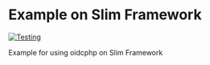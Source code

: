 # Example on Slim Framework

[![Testing](https://github.com/oidcphp/example-slim/actions/workflows/testing.yml/badge.svg)](https://github.com/oidcphp/example-slim/actions/workflows/testing.yml)

Example for using oidcphp on Slim Framework
